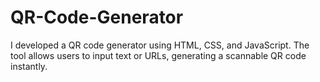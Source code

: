 # QR-Code-Generator
I developed a QR code generator using HTML, CSS, and JavaScript. The tool allows users to input text or URLs, generating a scannable QR code instantly.
